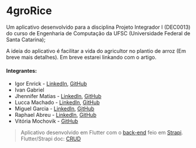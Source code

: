 # 4groRice

Um aplicativo desenvolvido para a disciplina Projeto Integrador I (DEC0013) do curso de Engenharia de Computação da UFSC (Universidade Federal de Santa Catarina);

A ideia do aplicativo é facilitar a vida do agricultor no plantio de arroz (Em breve mais detalhes).
Em breve estarei linkando com o artigo.

#### Integrantes:
* Igor Enrick - [LinkedIn](https://www.linkedin.com/in/igorenrick/), [GitHub](https://github.com/igorenrick)
* Ivan Gabriel
* Jhennifer Matias - [LinkedIn](https://www.linkedin.com/in/jhennifer-m-170818122/), [GitHub](https://github.com/jhennymatias)
* Lucca Machado - [LinkedIn](https://www.linkedin.com/in/lucca-machado-da-silva-5072a3194/), [GitHub](https://github.com/LuccaMS)
* Miguel Garcia - [LinkedIn](https://www.linkedin.com/in/miguel-garcia-silvestre-3265ab19b/), [GitHub](https://github.com/miguelsrrobo)
* Raphael Abreu  - [LinkedIn](https://www.linkedin.com/in/raphaelrat/), [GitHub](https://github.com/RaphaelRat)
* Vitória Mochovik - [GitHub](https://github.com/VitoriaMochovik)

>Aplicativo desenvolvido em Flutter com o [back-end](https://github.com/LuccaMS/BackEndPi1) feio em [Strapi](https://strapi.io/). Flutter/Strapi doc: [CRUD](https://strapi.io/blog/how-to-build-a-simple-crud-application-using-flutter-and-strapi)